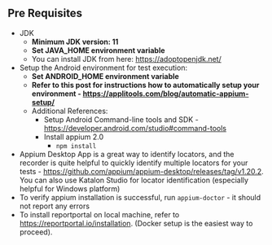 ## Pre Requisites
* JDK
    * **Minimum JDK version: 11**
    * **Set JAVA_HOME environment variable**
    * You can install JDK from here: https://adoptopenjdk.net/
* Setup the Android environment for test execution:
    * **Set ANDROID_HOME environment variable**
    * **Refer to this post for instructions how to automatically setup your environment - https://applitools.com/blog/automatic-appium-setup/**
    * Additional References:
        * Setup Android Command-line tools and SDK - https://developer.android.com/studio#command-tools
        * Install appium 2.0
          *  ```npm install```
* Appium Desktop App is a great way to identify locators, and the recorder is quite helpful to quickly identify multiple
  locators for your tests - https://github.com/appium/appium-desktop/releases/tag/v1.20.2. You can also use Katalon
  Studio for locator identification (especially helpful for Windows platform)
* To verify appium installation is successful, run
  `appium-doctor` - it should not report any errors
* To install reportportal on local machine, refer to https://reportportal.io/installation. (Docker setup is the easiest way to proceed).

